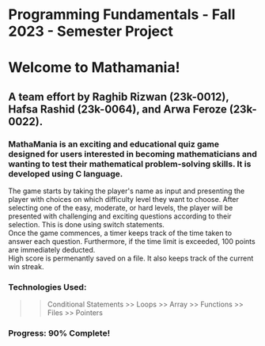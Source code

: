 # Programming Fundamentals - Fall 2023 - Semester Project
# Welcome to Mathamania!
## A team effort by Raghib Rizwan (23k-0012), Hafsa Rashid (23k-0064), and Arwa Feroze (23k-0022).
### MathaMania is an exciting and educational quiz game designed for users interested in becoming mathematicians and wanting to test their mathematical problem-solving skills. It is developed using C language.
The game starts by taking the player's name as input and presenting the player with choices on which difficulty level they want to choose. After selecting one of the easy, moderate, or hard levels, the player will be presented with challenging and exciting questions according to their selection. This is done using switch statements. <br>
Once the game commences, a timer keeps track of the time taken to answer each question. Furthermore, if the time limit is exceeded, 100 points are immediately deducted. <br>
High score is permenantly saved on a file. It also keeps track of the current win streak.
### Technologies Used:
>> Conditional Statements >> Loops >> Array >> Functions >>  Files >> Pointers
### Progress: 90% Complete!
